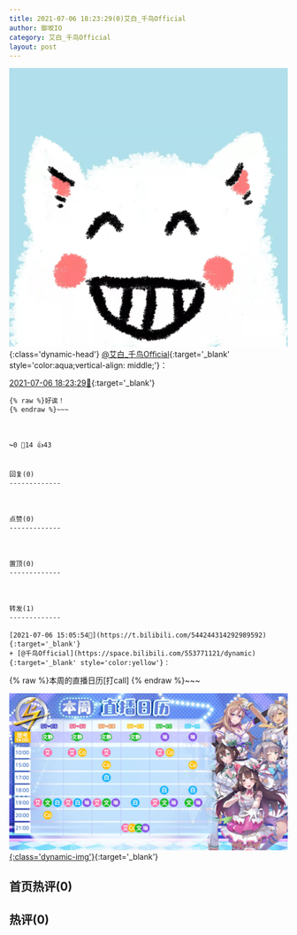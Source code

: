 ```yaml
---
title: 2021-07-06 18:23:29(0)艾白_千鸟Official
author: 御坂IO
category: 艾白_千鸟Official
layout: post
---
```


![img](/images/9ae8b9445fd0665cc014d9080156a45271be73c6.jpg){:class='dynamic-head'}
[@艾白_千鸟Official](https://space.bilibili.com/334537711/dynamic){:target='_blank' style='color:aqua;vertical-align: middle;'}：

[2021-07-06 18:23:29🔗](https://t.bilibili.com/544295231127475606){:target='_blank'}

~~~
{% raw %}好诶！
{% endraw %}~~~



↪️0 💬14 👍43


回复(0)
-------------



点赞(0)
-------------



置顶(0)
-------------



转发(1)
-------------

[2021-07-06 15:05:54🔗](https://t.bilibili.com/544244314292989592){:target='_blank'}
+ [@千鸟Official](https://space.bilibili.com/553771121/dynamic){:target='_blank' style='color:yellow'}：
~~~
{% raw %}本周的直播日历[打call]
{% endraw %}~~~


[![img](/images/0d622941e237d2724a0635fa528e4c99d07a6809.jpg){:class='dynamic-img'}](/images/0d622941e237d2724a0635fa528e4c99d07a6809.jpg){:target='_blank'}




首页热评(0)
-------------



热评(0)
-------------



